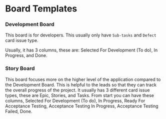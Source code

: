 # Board Templates

### Development Board

This board is for developers. This usually only have `Sub-tasks` and `Defect` card issue type.

Usually, it has 3 columns, these are: Selected For Development (To do), In Progress, and Done.



### Story Board

This board focuses more on the higher level of the application compared to the Development Board. This is helpful to the leads so that they can track the overall progress of the project. It usually has 3 different card issue types, these are Epic, Stories, and Tasks. From start you can have these columns, Selected For Development (To do), In Progress, Ready For Acceptance Testing, Acceptance Testing In Progress, Acceptance Testing Failed, Done.
